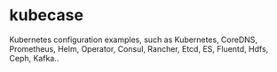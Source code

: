 # kubecase
Kubernetes configuration examples, such as Kubernetes, CoreDNS, Prometheus, Helm, Operator, Consul, Rancher, Etcd, ES, Fluentd, Hdfs, Ceph, Kafka..
